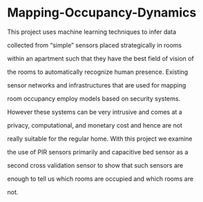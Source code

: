 # Mapping-Occupancy-Dynamics

This project uses machine learning techniques to infer data

collected from “simple” sensors placed strategically in rooms

within an apartment such that they have the best field of vision of

the rooms to automatically recognize human presence. Existing

sensor networks and infrastructures that are used for mapping

room occupancy employ models based on security systems.

However these systems can be very intrusive and comes at a

privacy, computational, and monetary cost and hence are not

really suitable for the regular home. With this project we examine

the use of PIR sensors primarily and capacitive bed sensor as a

second cross validation sensor to show that such sensors are

enough to tell us which rooms are occupied and which rooms are

not.
